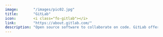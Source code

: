 ```yaml
---
image:       "/images/pic02.jpg"
title:       "GitLab"
icon:        <i class="fo-gitlab"></i>
link:        "https://about.gitlab.com/"
description: "Open source software to collaborate on code. GitLab offers git repository and more."
---
```

